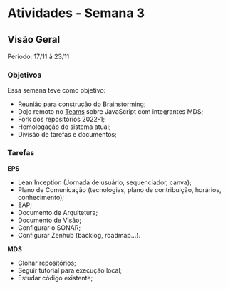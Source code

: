 # Atividades - Semana 3

## Visão Geral

Período: 17/11 à 23/11

### Objetivos
Essa semana teve como objetivo:

- [Reunião](https://unbbr.sharepoint.com/:v:/s/EPS-MDSPUMA/EfxxmyT-91VNgeolElfrkK8BlYJJxnzrm39gEXRwjrXQNw?e=UduPj1) para construção do [Brainstorming](https://miro.com/welcomeonboard/M1B1WEs3MVJycmNJN0xNa0F1NjFrZzlINGlmZWFrUUZHRk9FWmZhVDd4OGo4cGQ4dnRXZWVDblhNN29hTmZSa3wzMDc0NDU3MzQ2OTcwODIyMjUzfDI=?share_link_id=366296095458);
- Dojo remoto no [Teams](https://unbbr.sharepoint.com/sites/EPS-MDSPUMA/_layouts/15/stream.aspx?id=%2Fsites%2FEPS%2DMDSPUMA%2FDocumentos%20Compartilhados%2FGeneral%2FRecordings%2FNova%20reuni%C3%A3o%20do%20canal%2D20221109%5F185535%2DGrava%C3%A7%C3%A3o%20de%20Reuni%C3%A3o%2Emp4) sobre JavaScript com integrantes MDS;
- Fork dos repositórios 2022-1;
- Homologação do sistema atual;
- Divisão de tarefas e documentos;

### Tarefas

**EPS**
- Lean Inception (Jornada de usuário, sequenciador, canva);
- Plano de Comunicação (tecnologias, plano de contribuição, horários, conhecimento);
- EAP;
- Documento de Arquitetura;
- Documento de Visão;
- Configurar o SONAR;
- Configurar Zenhub (backlog, roadmap...).

**MDS**
- Clonar repositórios;
- Seguir tutorial para execução local;
- Estudar código existente;